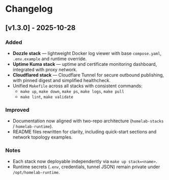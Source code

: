 # Changelog

## [v1.3.0] - 2025-10-28
### Added
- **Dozzle stack** — lightweight Docker log viewer with base `compose.yaml`, `.env.example` and runtime override.
- **Uptime Kuma stack** — uptime and certificate monitoring dashboard, integrated with proxy network.
- **Cloudflared stack** — Cloudflare Tunnel for secure outbound publishing, with pinned digest and simplified healthcheck.
- Unified `Makefile` across all stacks with consistent commands:
  - `make up`, `make down`, `make ps`, `make logs`, `make pull`
  - `make lint`, `make validate`

### Improved
- Documentation now aligned with two-repo architecture (`homelab-stacks` / `homelab-runtime`).
- README files rewritten for clarity, including quick-start sections and network topology examples.

### Notes
- Each stack now deployable independently via `make up stack=<name>`.
- Runtime secrets (`.env`, credentials, tunnel JSON) remain private under `/opt/homelab-runtime`.
